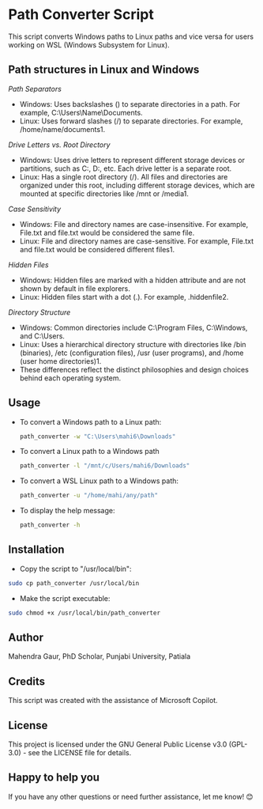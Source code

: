 # Path Converter Script

This script converts Windows paths to Linux paths and vice versa for users working on WSL (Windows Subsystem for Linux).

## Path structures in Linux and Windows
_Path Separators_
  - Windows: Uses backslashes (\) to separate directories in a path. For example, C:\Users\Name\Documents.
  - Linux: Uses forward slashes (/) to separate directories. For example, /home/name/documents1.

_Drive Letters vs. Root Directory_
  - Windows: Uses drive letters to represent different storage devices or partitions, such as C:, D:, etc. Each drive letter is a separate root.
  - Linux: Has a single root directory (/). All files and directories are organized under this root, including different storage devices, which are mounted at specific directories like /mnt or /media1.

_Case Sensitivity_
  - Windows: File and directory names are case-insensitive. For example, File.txt and file.txt would be considered the same file.
  - Linux: File and directory names are case-sensitive. For example, File.txt and file.txt would be considered different files1.

_Hidden Files_
  - Windows: Hidden files are marked with a hidden attribute and are not shown by default in file explorers.
  - Linux: Hidden files start with a dot (.). For example, .hiddenfile2.

_Directory Structure_
  - Windows: Common directories include C:\Program Files, C:\Windows, and C:\Users.
  - Linux: Uses a hierarchical directory structure with directories like /bin (binaries), /etc (configuration files), /usr (user programs), and /home (user home directories)1.
  - These differences reflect the distinct philosophies and design choices behind each operating system.

## Usage

- To convert a Windows path to a Linux path:
  ```bash
  path_converter -w "C:\Users\mahi6\Downloads"
  ```

- To convert a Linux path to a Windows path
  ```bash
  path_converter -l "/mnt/c/Users/mahi6/Downloads"
  ```
  
- To convert a WSL Linux path to a Windows path:
  ```bash
  path_converter -u "/home/mahi/any/path"
  ```
  
- To display the help message:
  ```bash
  path_converter -h
  ```

## Installation
- Copy the script to "/usr/local/bin":
```bash
sudo cp path_converter /usr/local/bin
```
- Make the script executable:
```bash
sudo chmod +x /usr/local/bin/path_converter
```
## Author
Mahendra Gaur, PhD Scholar, Punjabi University, Patiala

## Credits
This script was created with the assistance of Microsoft Copilot.

## License
This project is licensed under the GNU General Public License v3.0 (GPL-3.0) - see the LICENSE file for details.

## Happy to help you
If you have any other questions or need further assistance, let me know! 😊
